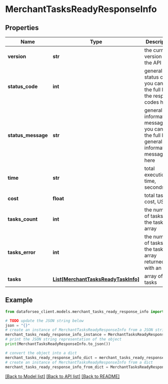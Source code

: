 # MerchantTasksReadyResponseInfo


## Properties

Name | Type | Description | Notes
------------ | ------------- | ------------- | -------------
**version** | **str** | the current version of the API | [optional] 
**status_code** | **int** | general status code you can find the full list of the response codes here | [optional] 
**status_message** | **str** | general informational message you can find the full list of general informational messages here | [optional] 
**time** | **str** | total execution time, seconds | [optional] 
**cost** | **float** | total tasks cost, USD | [optional] 
**tasks_count** | **int** | the number of tasks in the tasks array | [optional] 
**tasks_error** | **int** | the number of tasks in the tasks array returned with an error | [optional] 
**tasks** | [**List[MerchantTasksReadyTaskInfo]**](MerchantTasksReadyTaskInfo.md) | array of tasks | [optional] 

## Example

```python
from dataforseo_client.models.merchant_tasks_ready_response_info import MerchantTasksReadyResponseInfo

# TODO update the JSON string below
json = "{}"
# create an instance of MerchantTasksReadyResponseInfo from a JSON string
merchant_tasks_ready_response_info_instance = MerchantTasksReadyResponseInfo.from_json(json)
# print the JSON string representation of the object
print(MerchantTasksReadyResponseInfo.to_json())

# convert the object into a dict
merchant_tasks_ready_response_info_dict = merchant_tasks_ready_response_info_instance.to_dict()
# create an instance of MerchantTasksReadyResponseInfo from a dict
merchant_tasks_ready_response_info_from_dict = MerchantTasksReadyResponseInfo.from_dict(merchant_tasks_ready_response_info_dict)
```
[[Back to Model list]](../README.md#documentation-for-models) [[Back to API list]](../README.md#documentation-for-api-endpoints) [[Back to README]](../README.md)


